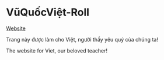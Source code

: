 # VũQuốcViệt-Roll
[Website](https://michaeldung.github.io/)

Trang này được làm cho Việt, người thầy yêu quý của chúng ta!

The website for Viet, our beloved teacher!

